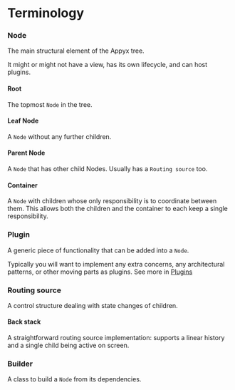 # Terminology

### Node
The main structural element of the Appyx tree.
 
It might or might not have a view, has its own lifecycle, and can host plugins.

#### Root
The topmost `Node` in the tree.

#### Leaf Node
A `Node` without any further children.

#### Parent Node
A `Node` that has other child Nodes. Usually has a `Routing source` too.

#### Container
A `Node` with children whose only responsibility is to coordinate between them. This allows both the children and the container to each keep a single responsibility.

### Plugin
A generic piece of functionality that can be added into a `Node`. 

Typically you will want to implement any extra concerns, any architectural patterns, or other moving parts as plugins. See more in [Plugins](plugins.md)

### Routing source
A control structure dealing with state changes of children.

#### Back stack
A straightforward routing source implementation: supports a linear history and a single child being active on screen. 

### Builder
A class to build a ```Node``` from its dependencies.






